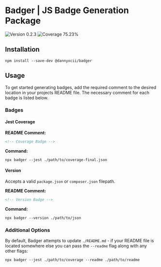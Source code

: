 # Badger | JS Badge Generation Package

<div>
<!-- Version Badge -->
<img src="https://img.shields.io/badge/Version-0.2.3-blue" alt="Version 0.2.3">
<!-- Coverage Badge -->
<img src="https://img.shields.io/badge/Coverage-75.23%25-red" alt="Coverage 75.23%">
</div>

## Installation

```shell
npm install --save-dev @dannyxcii/badger
```

## Usage

To get started generating badges, add the required comment to the desired location in your projects README file. The 
necessary comment for each badge is listed below.

### Badges

#### Jest Coverage

**README Comment:**

```html
<!-- Coverage Badge -->
```

**Command:**

```shell
npx badger --jest ./path/to/coverage-final.json
```

#### Version

Accepts a valid `package.json` or `composer.json` filepath.

**README Comment:**

```html
<!-- Version Badge -->
```

**Command:**

```shell
npx badger --version ./path/to/json
```

### Additional Options

By default, Badger attempts to update `./README.md` - if your README file is located somewhere else you can pass the
`--readme` flag along with any other flags:

```shell
npx badger --jest ./path/to/coverage --readme ./path/to/readme
```